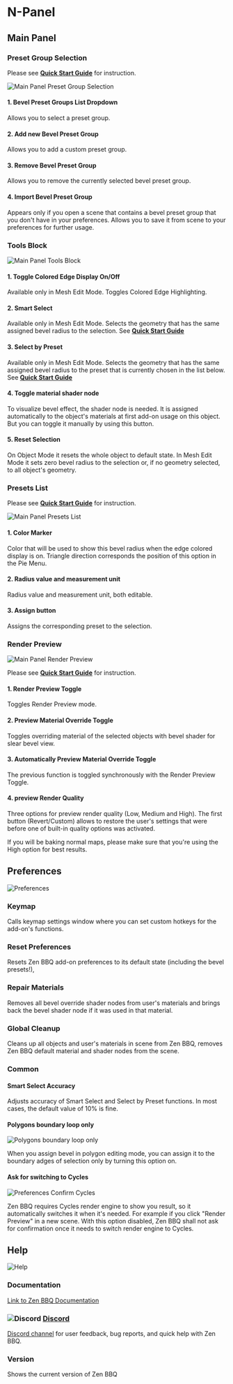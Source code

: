 # N-Panel

## Main Panel

### Preset Group Selection

Please see [**Quick Start Guide**](quickstart.md#managing-presets) for instruction.

![Main Panel Preset Group Selection](img/bbq-screens/npanel/main-preset-group-selection.png)

#### 1. Bevel Preset Groups List Dropdown
Allows you to select a preset group.
#### 2. Add new Bevel Preset Group
Allows you to add a custom preset group.
#### 3. Remove Bevel Preset Group
Allows you to remove the currently selected bevel preset group.
#### 4. Import Bevel Preset Group
Appears only if you open a scene that contains a bevel preset group that you don't have in your preferences. Allows you to save it from scene to your preferences for further usage.

### Tools Block

![Main Panel Tools Block](img/bbq-screens/npanel/main-tools-block.png)

#### 1. Toggle Colored Edge Display On/Off

Available only in Mesh Edit Mode. Toggles Colored Edge Highlighting.

#### 2. Smart Select

Available only in Mesh Edit Mode. Selects the geometry that has the same assigned bevel radius to the selection. See [**Quick Start Guide**](quickstart.md#smart-select-with-n-panel)

#### 3. Select by Preset

Available only in Mesh Edit Mode. Selects the geometry that has the same assigned bevel radius to the preset that is currently chosen in the list below. See [**Quick Start Guide**](quickstart.md#select-by-preset)

#### 4. Toggle material shader node

To visualize bevel effect, the shader node is needed. It is assigned automatically to the object's materials at first add-on usage on this object. But you can toggle it manually by using this button.

#### 5. Reset Selection

On Object Mode it resets the whole object to default state.
In Mesh Edit Mode it sets zero bevel radius to the selection or, if no geometry selected, to all object's geometry.

### Presets List

Please see [**Quick Start Guide**](quickstart.md#managing-presets) for instruction.

![Main Panel Presets List](img/bbq-screens/npanel/main-presets-list.png)

#### 1. Color Marker

Color that will be used to show this bevel radius when the edge colored display is on. Triangle direction corresponds the position of this option in the Pie Menu.

#### 2. Radius value and measurement unit

Radius value and measurement unit, both editable.

#### 3. Assign button

Assigns the corresponding preset to the selection.

### Render Preview
![Main Panel Render Preview](img/bbq-screens/npanel/main-redner-preview.png)

Please see [**Quick Start Guide**](quickstart.md#previewing-the-result) for instruction.

#### 1. Render Preview Toggle
Toggles Render Preview mode.
#### 2. Preview Material Override Toggle
Toggles overriding material of the selected objects with bevel shader for slear bevel view.
#### 3. Automatically Preview Material Override Toggle
The previous function is toggled synchronously with the Render Preview Toggle.
#### 4. preview Render Quality
Three options for preview render quality (Low, Medium and High). The first button (Revert/Custom) allows to restore the user's settings that were before one of built-in quality options was activated.

If you will be baking normal maps, please make sure that you're using the High option for best results.

## Preferences

![Preferences](img/bbq-screens/npanel/preferences.png)
### Keymap

Calls keymap settings window where you can set custom hotkeys for the add-on's functions.

### Reset Preferences

Resets Zen BBQ add-on preferences to its default state (including the bevel presets!),

### Repair Materials

Removes all bevel override shader nodes from user's materials and brings back the bevel shader node if it was used in that material.

### Global Cleanup

Cleans up all objects and user's materials in scene from Zen BBQ, removes Zen BBQ default material and shader nodes from the scene.

### Common

#### Smart Select Accuracy

Adjusts accuracy of Smart Select and Select by Preset functions. In most cases, the default value of 10% is fine.

#### Polygons boundary loop only

![Polygons boundary loop only](img/bbq-screens/npanel/preferences-assign-bevel-boundary.gif)

When you assign bevel in polygon editing mode, you can assign it to the boundary adges of selection only by turning this option on.

#### Ask for switching to Cycles

![Preferences Confirm Cycles](img/bbq-screens/npanel/preferences-confirm-cycles.png)

Zen BBQ requires Cycles render engine to show you result, so it automatically switches it when it's needed. For example if you click "Render Preview" in a new scene. With this option disabled, Zen BBQ shall not ask for confirmation once it needs to switch render engine to Cycles.

## Help

![Help](img/bbq-screens/npanel/help.png)

### Documentation
[Link to Zen BBQ Documentation](https://zen-masters.github.io/Zen-BBQ/)
### ![Discord](img/icons/services/discord-16.png) [**Discord**](https://discord.gg/wGpFeME)

[Discord channel](https://discord.gg/wGpFeME) for user feedback, bug reports, and quick help with Zen BBQ.
### Version
Shows the current version of Zen BBQ


